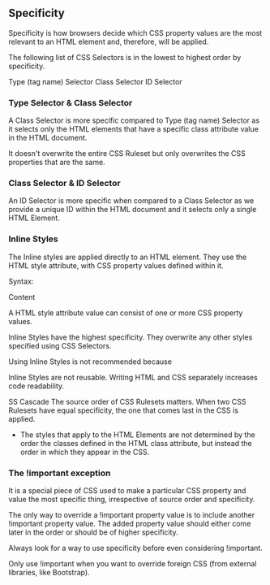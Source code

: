 ## Specificity
Specificity is how browsers decide which CSS property values are the most relevant to an HTML element and, therefore, will be applied.

The following list of CSS Selectors is in the lowest to highest order by specificity.

Type (tag name) Selector
Class Selector
ID Selector

### Type Selector & Class Selector
A Class Selector is more specific compared to Type (tag name) Selector as it selects only the HTML elements that have a specific class attribute value in the HTML document.

It doesn't overwrite the entire CSS Ruleset but only overwrites the CSS properties that are the same.

### Class Selector & ID Selector
An ID Selector is more specific when compared to a Class Selector as we provide a unique ID within the HTML document and it selects only a single HTML Element.

### Inline Styles
The Inline styles are applied directly to an HTML element. They use the HTML style attribute, with CSS property values defined within it.

Syntax:

<tag style = "property1: value1; property2: value2; ...">Content</tag>

A HTML style attribute value can consist of one or more CSS property values.

Inline Styles have the highest specificity. They overwrite any other styles specified using CSS Selectors.

Using Inline Styles is not recommended because

Inline Styles are not reusable.
Writing HTML and CSS separately increases code readability.

SS Cascade
The source order of CSS Rulesets matters. When two CSS Rulesets have equal specificity, the one that comes last in the CSS is applied.

- The styles that apply to the HTML Elements are not determined by the order the classes defined in the HTML class attribute, but instead the order in which they appear in the CSS.

### The !important exception
It is a special piece of CSS used to make a particular CSS property and value the most specific thing, irrespective of source order and specificity.

The only way to override a !important property value is to include another !important property value. The added property value should either come later in the order or should be of higher specificity.

Always look for a way to use specificity before even considering !important.

Only use !important when you want to override foreign CSS (from external libraries, like Bootstrap).
 